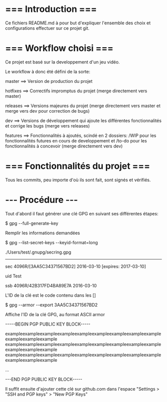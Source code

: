 # === Introduction ===

Ce fichiers README.md à pour but d'expliquer l'ensemble des choix et configurations effectuer sur ce projet git.

# === Workflow choisi ===

Ce projet est basé sur la developpement d'un jeu vidéo.

Le workflow à donc été défini de la sorte:

master ==> Version de production du projet

hotfixes ==> Correctifs impromptus du projet (merge directement vers master)

releases ==> Versions majeures du projet (merge directement vers master et merge vers dev pour correction de bugs)

dev ==> Versions de développement qui ajoute les différentes fonctionnalités et corrige les bugs (merge vers releases)

features ==> Fonctionnalités à ajoutés, scindé en 2 dossiers: /WIP pour les fonctionnalités futures en cours de developpement et /to-do pour les fonctionnalités à concevoir (merge directement vers dev)

# === Fonctionnalités du projet ===

Tous les commits, peu importe d'où ils sont fait, sont signés et vérifiés.

# --- Procédure ---

Tout d'abord il faut générer une clé GPG en suivant ses différentes étapes:

$ gpg --full-generate-key

Remplir les informations demandées

$ gpg --list-secret-keys --keyid-format=long

./Users/test/.gnupg/secring.gpg

------------------------------------


sec   4096R/[3AA5C34371567BD2] 2016-03-10 [expires: 2017-03-10]

uid                            Test 

ssb   4096R/42B317FD4BA89E7A   2016-03-10

L'ID de la clé est le code contenu dans les []

$ gpg --armor --export 3AA5C34371567BD2

Affiche l'ID de la clé GPG, au format ASCII armor

-----BEGIN PGP PUBLIC KEY BLOCK-----

exampleexampleexampleexampleexampleexampleexampleexampleexampleexampleexampleexample
exampleexampleexampleexampleexampleexampleexampleexampleexampleexampleexampleexample
exampleexampleexampleexampleexampleexampleexampleexampleexampleexampleexampleexample

...

---END PGP PUBLIC KEY BLOCK-----

Il suffit ensuite d'ajouter cette clé sur github.com dans l'espace "Settings > "SSH and PGP keys" > "New PGP Keys"
